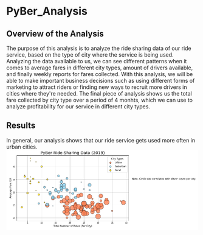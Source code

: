 # PyBer_Analysis
## Overview of the Analysis
The purpose of this analysis is to analyze the ride sharing data of our ride service, based on the type of city where the service is being used. Analyzing the data available to us, we can see different patterns when it comes to average fares in different city types, amount of drivers available, and finally weekly reports for fares collected. With this analysis, we will be able to make important business decisions such as using different forms of marketing to attract riders or finding new ways to recruit more drivers in cities where they're needed. The final piece of analysis shows us the total fare collected by city type over a period of 4 monhts, which we can use to analyze profitability for our service in different city types.
## Results
In general, our analysis shows that our ride service gets used more often in urban cities.
![Scatter Chart](https://github.com/jlozano1990/PyBer_Analysis/blob/main/Analysis/Fig1.png)
